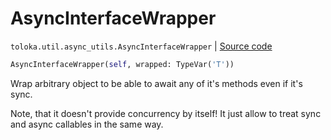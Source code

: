 # AsyncInterfaceWrapper
`toloka.util.async_utils.AsyncInterfaceWrapper` | [Source code](https://github.com/Toloka/toloka-kit/blob/v1.1.0.post1/src/util/async_utils.py#L96)

```python
AsyncInterfaceWrapper(self, wrapped: TypeVar('T'))
```

Wrap arbitrary object to be able to await any of it's methods even if it's sync.


Note, that it doesn't provide concurrency by itself!
It just allow to treat sync and async callables in the same way.

